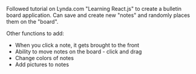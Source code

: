 Followed tutorial on Lynda.com "Learning React.js" to create a bulletin board application. Can save and create new "notes" and randomly places them on the "board". 

Other functions to add: 
- When you click a note, it gets brought to the front 
- Ability to move notes on the board - click and drag
- Change colors of notes 
- Add pictures to notes 
